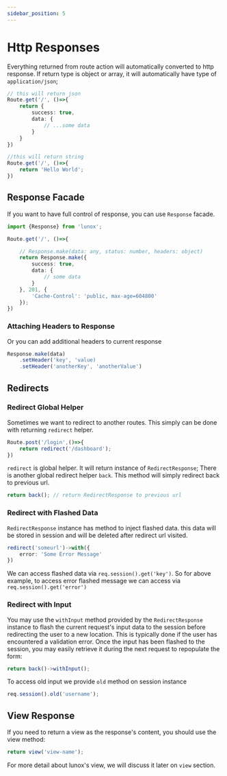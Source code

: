 ```yaml
---
sidebar_position: 5
---
```


# Http Responses
Everything returned from route action will automatically converted to http response. If return type is object or array, it will automatically have type of `application/json`;
```ts
// this will return json
Route.get('/', ()=>{
    return {
        success: true,
        data: {
            // ...some data
        }
    }
})

//this will return string
Route.get('/', ()=>{
    return 'Hello World';
})
```
## Response Facade
If you want to have full control of response, you can use `Response` facade.
```ts
import {Response} from 'lunox';

Route.get('/', ()=>{

    // Response.make(data: any, status: number, headers: object)
    return Response.make({
        success: true,
        data: {
            // some data
        }
    }, 201, {
        'Cache-Control': 'public, max-age=604800'
    });
})
```
### Attaching Headers to Response
Or you can add additional headers to current response
```ts
Response.make(data)
    .setHeader('key', 'value)
    .setHeader('anotherKey', 'anotherValue')
```

## Redirects
### Redirect Global Helper
Sometimes we want to redirect to another routes. This simply can be done with returning `redirect` helper.
```ts
Route.post('/login',()=>{
    return redirect('/dashboard');
})
```
`redirect` is global helper. It will return instance of `RedirectResponse`;
There is another global redirect helper `back`. This method will simply redirect back to previous url.
```ts
return back(); // return RedirectResponse to previous url
```

### Redirect with Flashed Data
`RedirectResponse` instance has method to inject flashed data. this data will be stored in session and will be deleted after redirect url visited.
```ts
redirect('someurl')->with({
    error: 'Some Error Message'
})
```
We can access flashed data via `req.session().get('key')`. So for above example, to access error flashed message we can access via `req.session().get('error')`

### Redirect with Input
You may use the `withInput` method provided by the `RedirectResponse` instance to flash the current request's input data to the session before redirecting the user to a new location. This is typically done if the user has encountered a validation error. Once the input has been flashed to the session, you may easily retrieve it during the next request to repopulate the form:
```ts
return back()->withInput();
```
To access old input we provide `old` method on session instance
```ts
req.session().old('username');
```

## View Response
If you need to return a view as the response's content, you should use the view method:
```ts
return view('view-name');
```
For more detail about lunox's view, we will discuss it later on `view` section.